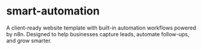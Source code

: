 # smart-automation
A client-ready website template with built-in automation workflows powered by n8n. Designed to help businesses capture leads, automate follow-ups, and grow smarter.

